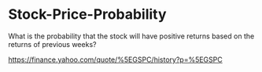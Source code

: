 # Stock-Price-Probability

What is the probability that the stock will have positive returns based on the returns of previous weeks? 

https://finance.yahoo.com/quote/%5EGSPC/history?p=%5EGSPC
